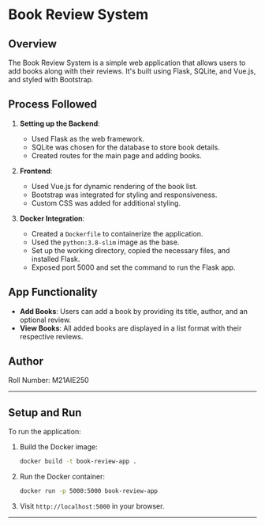 # Book Review System

## Overview

The Book Review System is a simple web application that allows users to add books along with their reviews. It's built using Flask, SQLite, and Vue.js, and styled with Bootstrap.

## Process Followed

1. **Setting up the Backend**:
    - Used Flask as the web framework.
    - SQLite was chosen for the database to store book details.
    - Created routes for the main page and adding books.

2. **Frontend**:
    - Used Vue.js for dynamic rendering of the book list.
    - Bootstrap was integrated for styling and responsiveness.
    - Custom CSS was added for additional styling.

3. **Docker Integration**:
    - Created a `Dockerfile` to containerize the application.
    - Used the `python:3.8-slim` image as the base.
    - Set up the working directory, copied the necessary files, and installed Flask.
    - Exposed port 5000 and set the command to run the Flask app.

## App Functionality

- **Add Books**: Users can add a book by providing its title, author, and an optional review.
- **View Books**: All added books are displayed in a list format with their respective reviews.

## Author

Roll Number: M21AIE250

---

## Setup and Run

To run the application:

1. Build the Docker image:
    ```bash
    docker build -t book-review-app .
    ```

2. Run the Docker container:
    ```bash
    docker run -p 5000:5000 book-review-app
    ```

3. Visit `http://localhost:5000` in your browser.

---





